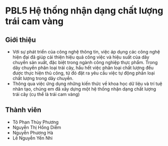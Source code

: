 # **PBL5 Hệ thống nhận dạng chất lượng trái cam vàng**

## **Giới thiệu**

- Với sự phát triển của công nghệ thông tin, việc áp dụng các công nghệ hiện đại đã giúp cải thiện hiệu quả công việc và hiệu suất của dây chuyền sản xuất, đặc biệt trong ngành công nghiệp thực phẩm. Trong dây chuyền phân loại trái cây, hầu hết việc phân loại chất lượng đều được thực hiện thủ công, từ đó đặt ra yêu cầu việc tự động phân loại chất lượng trong dây chuyền.
- Thông qua việc ứng dụng những kiến thức về khoa học dữ liệu và trí tuệ nhân tạo, chúng em đã xây dựng một hệ thống nhận dạng chất lượng trái cây (cụ thể là trái cam vàng)

## **Thành viên**

- Tô Phan Thùy Phương
- Nguyễn Thị Hồng Diễm
- Nguyễn Phương Hà
- Lê Nguyễn Yến Nhi
